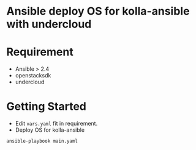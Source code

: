 # Ansible deploy OS for kolla-ansible with undercloud

# Requirement
* Ansible > 2.4
* openstacksdk
* undercloud

# Getting Started
* Edit `vars.yaml` fit in requirement.
* Deploy OS for kolla-ansible
```
ansible-playbook main.yaml
```
